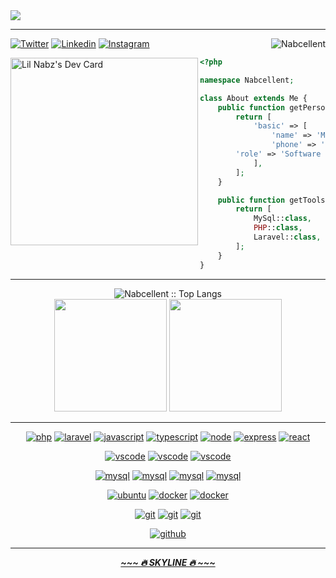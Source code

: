 <img src="https://github.com/Nabcellent/Nabcellent/blob/main/greetings.svg"/>
<hr>

<img align="right" src="https://komarev.com/ghpvc/?username=nabcellent" alt="Nabcellent" />

[![Twitter](https://img.shields.io/badge/-Twitter-222222?style=flat-square&logo=twitter&link=https://twitter.com/ScientificGhosh/)](https://twitter.com/Miguel27650847/)
[![Linkedin](https://img.shields.io/badge/-LinkedIn-222222?style=flat-square&logo=Linkedin&link=https://www.linkedin.com/in/sudiptoghosh99/)](https://www.linkedin.com/in/michael-nabangi-05602b203/)
[![Instagram](https://img.shields.io/badge/-Instagram-222222?style=flat-square&logo=instagram&link=https://www.linkedin.com/in/sudiptoghosh99/)](https://www.instagram.com/re.d_beard/)

<div align="left">
	<a href="https://app.daily.dev/lil_nabz"><img align="left" src="https://github.com/Nabcellent/Nabcellent/blob/main/devcard.svg" width="300" alt="Lil Nabz's Dev Card"/></a>

```php
<?php

namespace Nabcellent;

class About extends Me {
    public function getPersonal() {
        return [
            'basic' => [
                'name' => 'Michael Nabangi',
                'phone' => '+254-110039317',
		'role' => 'Software Developer.'
            ],
        ];
    }

    public function getTools() {
        return [
            MySql::class,   MongoDB::class, JavaScript::class,
            PHP::class,     Node::class,    TypeScript::class,
            Laravel::class, React::class,   ReactNative::class
        ];
    }
}
```

</div>

<hr>

<div align="center">
<img src="https://github-readme-stats.vercel.app/api/top-langs/?username=nabcellent&langs_count=8&layout=compact&theme=gotham" alt="Nabcellent :: Top Langs" />

[comment]: <> (<img height="150em" src="https://github-readme-stats.vercel.app/api/pin/?username=nabcellent&repo=laravel-kyanda&theme=radical" alt="Nabcellent :: Trending Repo" />)
</div>

<div align="center">
  <img height="180em" src="https://github-readme-streak-stats.herokuapp.com/?user=nabcellent&theme=gotham&hide_border=true"  alt=""/>
  <img height="180em" src="https://github-readme-stats.vercel.app/api?username=nabcellent&show_icons=true&cache_seconds=86400&theme=gotham" alt=""/> 
</div>

<hr>
<p align="center">
<a href="https://www.php.net/"><img src="https://img.shields.io/badge/PHP-6566ba.svg?style=for-the-badge&logo=php&logoColor=6566ba&labelColor=0D1117" alt="php"></a>
<a href="https://laravel.com/"><img src="https://img.shields.io/badge/laravel-F24423.svg?style=for-the-badge&logo=laravel&logoColor=F24423&labelColor=0D1117" alt="laravel"></a>
<a href="https://developer.mozilla.org/en-US/docs/Web/JavaScript"><img src="https://img.shields.io/badge/JS-f5f542.svg?style=for-the-badge&logo=javascript&logoColor=f5f542&labelColor=0D1117" alt="javascript"></a>
<a href="https://www.typescriptlang.org/"><img src="https://img.shields.io/badge/TS-3178C6.svg?style=for-the-badge&logo=typescript&logoColor=3178C6&labelColor=0D1117" alt="typescript"></a>
<a href="https://nodejs.org/en/"><img src="https://img.shields.io/badge/node-43853D.svg?style=for-the-badge&logo=nodedotjs&logoColor=43853D&labelColor=0D1117" alt="node"></a>
<a href="https://expressjs.com/"><img src="https://img.shields.io/badge/express-72BEFC.svg?style=for-the-badge&logo=express&logoColor=72BEFC&labelColor=0D1117" alt="express"></a>
<a href="https://reactjs.org/"><img src="https://img.shields.io/badge/react-61DAFB.svg?style=for-the-badge&logo=react&logoColor=61DAFB&labelColor=0D1117" alt="react"></a>
</p>

<p align="center">
<a href="https://www.jetbrains.com/webstorm/"><img src="https://img.shields.io/badge/webstorm-green.svg?style=for-the-badge&logo=webstorm&labelColor=0D1117&logoColor=green" alt="vscode"></a>
<a href="https://www.jetbrains.com/phpstorm/"><img src="https://img.shields.io/badge/phpstorm-C470F1.svg?style=for-the-badge&logo=phpstorm&labelColor=0D1117&logoColor=purple" alt="vscode"></a>
<a href="https://code.visualstudio.com/"><img src="https://img.shields.io/badge/vscode-blue.svg?style=for-the-badge&logo=visual-studio-code&labelColor=0D1117&logoColor=blue" alt="vscode"></a>
</p>

<p align="center">
<a href="https://www.mysql.com/"><img src="https://img.shields.io/badge/mysql-3aabe8.svg?style=for-the-badge&logo=mysql&logoColor=3aabe8&labelColor=0D1117" alt="mysql"></a>
<a href="https://www.mongodb.com/"><img src="https://img.shields.io/badge/mongo_db-26624A.svg?style=for-the-badge&logo=mongodb&logoColor=26624A&labelColor=0D1117" alt="mysql"></a>
<a href="https://www.sqlite.org/"><img src="https://img.shields.io/badge/sqlite-3aabe8.svg?style=for-the-badge&logo=sqlite&logoColor=3aabe8&labelColor=0D1117" alt="mysql"></a>
<a href="https://firebase.google.com/"><img src="https://img.shields.io/badge/firebase-F8972D.svg?style=for-the-badge&logo=firebase&logoColor=F8972D&labelColor=0D1117" alt="mysql"></a>
</p>

<p align="center">
<a href="https://ubuntu.com/"><img src="https://img.shields.io/badge/ubuntu-f7873b.svg?style=for-the-badge&logo=ubuntu&labelColor=0D1117&logoColor=f7873b" alt="ubuntu"></a>
<a href="https://www.docker.com/"><img src="https://img.shields.io/badge/docker-2496ED.svg?style=for-the-badge&logo=docker&labelColor=0D1117&logoColor=2496ED" alt="docker"></a>
<a href="https://kubernetes.io/"><img src="https://img.shields.io/badge/kubernetes-316CE6.svg?style=for-the-badge&logo=kubernetes&labelColor=0D1117&logoColor=316CE6" alt="docker"></a>
</p>

<p align="center">
<a href="https://yarnpkg.com/"><img src="https://img.shields.io/badge/yarn-2C8EBB.svg?style=for-the-badge&logo=yarn&logoColor=2C8EBB&labelColor=0D1117" alt="git"></a>
<a href="https://www.npmjs.com/"><img src="https://img.shields.io/badge/npm-CB3A37.svg?style=for-the-badge&logo=npm&logoColor=2C8EBB&labelColor=0D1117" alt="git"></a>
<a href="https://getcomposer.org/"><img src="https://img.shields.io/badge/composer-204599.svg?style=for-the-badge&logo=composer&logoColor=2C8EBB&labelColor=0D1117" alt="git"></a>
</p>

<p align="center">
<a href="https://github.com/"><img src="https://img.shields.io/badge/github-black.svg?style=for-the-badge&logo=github&logoColor=white&labelColor=0D1117" alt="github"></a>
</p>

<hr>

<p align="center">
    <strong>
        <a href="https://skyline.github.com/Nabcellent/2021"><i>~~~ 🔥 SKYLINE 🔥 ~~~</i></a>
    </strong>
</p>

<!---
//  DONT DELETE THESE FOR FUTURE USE

<p align="center">
  <img src="https://github.com/thompsonemerson/thompsonemerson/raw/master/cover-thompson.png" />
</p>

Awesome Profile templates - https://github.com/kautukkundan/Awesome-Profile-README-templates

Nabcellent/Nabcellent is a ✨ special ✨ repository because its `README.md` (this file) appears on your GitHub profile.
You can click the Preview link to take a look at your changes.
--->
